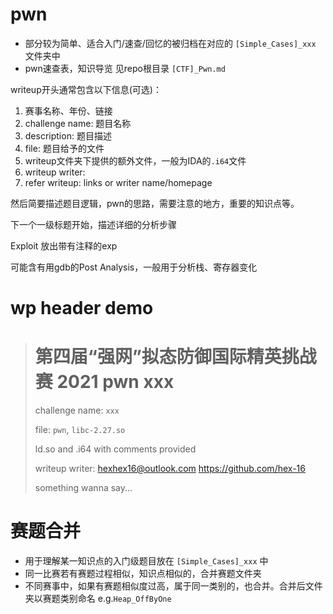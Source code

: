 # pwn

- 部分较为简单、适合入门/速查/回忆的被归档在对应的 `[Simple_Cases]_xxx` 文件夹中
- pwn速查表，知识导览 见repo根目录 `[CTF]_Pwn.md`



writeup开头通常包含以下信息(可选)：

1. 赛事名称、年份、链接
2. challenge name: 题目名称
3. description: 题目描述
4. file: 题目给予的文件
5. writeup文件夹下提供的额外文件，一般为IDA的`.i64`文件
6. writeup writer: 
7. refer writeup: links or writer name/homepage

然后简要描述题目逻辑，pwn的思路，需要注意的地方，重要的知识点等。

下一个一级标题开始，描述详细的分析步骤

Exploit 放出带有注释的exp

可能含有用gdb的Post Analysis，一般用于分析栈、寄存器变化



# wp header demo



> # 第四届“强网”拟态防御国际精英挑战赛 2021 pwn **xxx**
>
> challenge name: `xxx`
>
> file: `pwn`, `libc-2.27.so`
>
> ld.so and .i64 with comments provided
>
> writeup writer: hexhex16@outlook.com    https://github.com/hex-16
>
> something wanna say...



# 赛题合并

- 用于理解某一知识点的入门级题目放在  `[Simple_Cases]_xxx` 中
- 同一比赛若有赛题过程相似，知识点相似的，合并赛题文件夹
- 不同赛事中，如果有赛题相似度过高，属于同一类别的，也合并。合并后文件夹以赛题类别命名 e.g.`Heap_OffByOne`

